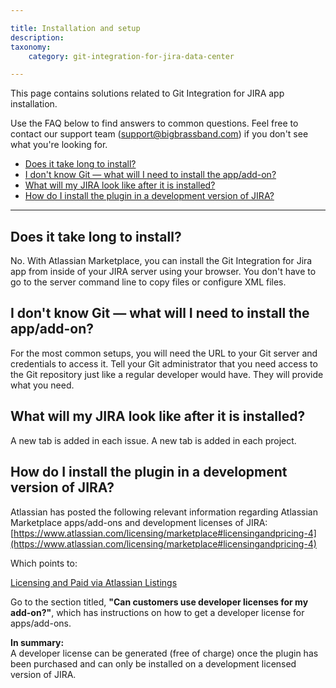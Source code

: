 ```yaml
---

title: Installation and setup
description:
taxonomy:
    category: git-integration-for-jira-data-center

---
```

This page contains solutions related to Git Integration for JIRA app installation.

Use the FAQ below to find answers to common questions. Feel free to contact our support team ([support@bigbrassband.com](mailto:support@bigbrassband.com?subject=Installation%20issue%20-)) if you don't see what you're looking for.

- [Does it take long to install?](#does-it-take-long-to-install)
- [I don't know Git — what will I need to install the app/add-on?](#i-dont-know-git--what-will-i-need-to-install-the-appadd-on)
- [What will my JIRA look like after it is installed?](#what-will-my-jira-look-like-after-it-is-installed)
- [How do I install the plugin in a development version of JIRA?](#how-do-i-install-the-plugin-in-a-development-version-of-jira)

* * *

## Does it take long to install?

No. With Atlassian Marketplace, you can install the Git Integration for Jira app from inside of your JIRA server using your browser. You don't have to go to the server command line to copy files or configure XML files.

## I don't know Git — what will I need to install the app/add-on?

For the most common setups, you will need the URL to your Git server and credentials to access it. Tell your Git administrator that you need access to the Git repository just like a regular developer would have. They will provide what you need.

## What will my JIRA look like after it is installed?

A new tab is added in each issue. A new tab is added in each project.

## How do I install the plugin in a development version of JIRA?

Atlassian has posted the following relevant information regarding Atlassian Marketplace apps/add-ons and development licenses of JIRA: [https://www.atlassian.com/licensing/marketplace#licensingandpricing-4](https://www.atlassian.com/licensing/marketplace#licensingandpricing-4)

Which points to:

[Licensing and Paid via Atlassian Listings](https://developer.atlassian.com/market/add-on-licensing-for-developers/licensing-and-paid-via-atlassian-listings)

Go to the section titled, **"Can customers use developer licenses for my add-on?"**, which has instructions on how to get a developer license for apps/add-ons.

<div class="bbb-callout bbb--info">
    <div class="irow">
    <div class="ilogobox">
        <span class="logoimg"></span>
    </div>
    <div class="imsgbox">
        <b>In summary:</b><br>
        A developer license can be generated (free of charge) once the plugin has been purchased and can only be installed on a development licensed version of JIRA.
    </div>
    </div>
</div>

